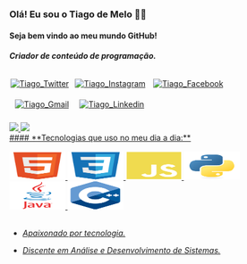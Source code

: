 <div align="left"> 

###  **Olá! Eu sou o Tiago de Melo 🙋‍♂️**
#### Seja bem vindo ao meu mundo GitHub!
##### *Criador de conteúdo de programação.*
</div> 
 
<div align="left">

[<img  alt="Tiago_Twitter" height="60" width="50" vspace="4" hspace="2" src="https://user-images.githubusercontent.com/103040741/163658166-4a713dbd-25de-491c-9cee-f1bcfbf88df2.svg">](https://twitter.com/TiagodMel0/)
 [<img  alt="Tiago_Instagram" height="51" width="50" vspace="10" hspace="5" src="https://user-images.githubusercontent.com/103040741/163657304-12e88c7f-6298-4a49-a0ac-65c792086681.png">](https://www.instagram.com/tiago1811/)
 [<img  alt="Tiago_Facebook" height="55" width="55" vspace="10" hspace="5" src="https://user-images.githubusercontent.com/103040741/163657863-0f5656d1-7ca0-4e4e-8489-ef5f4a01325e.png">](https://www.facebook.com/tiago.ifrn/)
 [<img  alt="Tiago_Gmail" height="60" width="45" vspace="2" hspace="10" src="https://user-images.githubusercontent.com/103040741/163658310-f2b69f09-c0c9-42bc-bb1d-f7637c1013fd.png">](tiago.melo.072@ufrn.edu.br/)
 [<img  alt="Tiago_Linkedin" height="55" width="55" vspace="10" hspace="5" src="https://user-images.githubusercontent.com/103040741/163658007-40f7c500-9f4c-4216-b1c6-d90781466c77.png">](https://www.linkedin.com/in/tiago-de-melo/)

</div>

<div align="left">
  <a href="https://github.com/tiago1811">
    <img height="130em" src="https://github-readme-stats.vercel.app/api/top-langs/?username=tiago1811&theme=blue-green&hide_progress=true%layout=compact">
    <img height="130em" src="https://github-readme-stats.vercel.app/api/top-langs?username=tiago1811&layout=compact&langs_count=7&theme=blue-green" >

</div>
<div vspace="100" hspace="50">
#### **Tecnologias que uso no meu dia a dia:**
</div>
<div align="left" style="display: inline_block"><br/> 

<img  alt="Tiago_HTML5" height="50" width="100" src="https://raw.githubusercontent.com/devicons/devicon/master/icons/html5/html5-original.svg">  
<img  alt="Tiago_CSS" height="50" width="100" src="https://raw.githubusercontent.com/devicons/devicon/master/icons/css3/css3-original.svg">
<img  alt="Tiago_Js" height="50" width="100" src="https://raw.githubusercontent.com/devicons/devicon/master/icons/javascript/javascript-plain.svg">
<img  alt="Tiago_Python" height="50" width="100" src="https://raw.githubusercontent.com/devicons/devicon/master/icons/python/python-original.svg">
<img  alt="Tiago_java" height="50" width="100" src="https://raw.githubusercontent.com/devicons/devicon/master/icons/java/java-original-wordmark.svg">           
<img  alt="Tiago_c++" height="50" width="100" src="https://raw.githubusercontent.com/devicons/devicon/master/icons/cplusplus/cplusplus-original.svg">
</div><br/>

<div align="left">

* *Apaixonado por tecnologia.*

* *Discente em Análise e Desenvolvimento de Sistemas.* 
</div>
